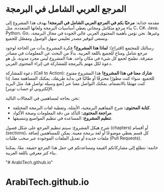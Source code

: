 # المرجع العربي الشامل في البرمجة

مقدمة جذابة:
**مرحبًا بكم في المرجع العربي الشامل في البرمجة!**
يهدف هذا المشروع إلى بناء مرجع متكامل ومجاني يغطي أساسيات البرمجة ولغاتها المتعددة، مثل C، C#، Java، Python، Go، وغيرها. نحن نؤمن بأهمية المحتوى العربي عالي الجودة في مجال البرمجة، ونسعى لتوفير مصدر تعليمي سهل الوصول ومفصّل للجميع.

رسالتك للمجتمع (اقتراح):
**لماذا هذا المشروع؟**
فكرة المشروع بدأت من الحاجة لوجود مرجع شامل ومتاح للجميع باللغة العربية. بدلًا من البحث عن المعلومات في مصادر متفرقة، نطمح لجمع كل شيء في مكان واحد. هذا المشروع ليس مجرد مدونة، بل هو دعوة لكل مهتم بالبرمجة للمشاركة في إثراء المحتوى العربي.

دعوة للمشاركة (Call to Action):
**شارك معنا في هذا المشروع!**
هذا المشروع مفتوح للجميع. سواء كنت مطورًا محترفًا أو طالبًا في بداية طريقك، يمكنك المساهمة معنا. إذا كنت مهتمًا بالانضمام، يمكنك التواصل معنا عبر [ضع وسيلة تواصل هنا، مثل البريد الإلكتروني أو حساب تويتر].

نحن بحاجة لمساهمين في المجالات التالية:
* **كتابة المحتوى:** شرح المفاهيم البرمجية، الأمثلة، وتغطية لغات البرمجة المختلفة.
* **مراجعة المحتوى:** التأكد من دقة المعلومات وصحة الأكواد.
* **تنظيم المشروع:** المساعدة في تنظيم المواضيع وتنسيقها.

شرح هيكل المشروع:
سيتم تنظيم المرجع على شكل فصول (chapters) أو أقسام (sections)، كل قسم يغطي موضوعًا أو لغة برمجة معينة.  يمكن للمساهمين إضافة ملفات جديدة أو تعديل الملفات الموجودة عبر سحب طلبات (Pull Requests).

خاتمة:
نتطلع إلى مشاركاتكم القيمة ومساعدتكم في جعل هذا المرجع حقيقة. معًا، يمكننا بناء كنز معرفي باللغة العربية.

"# ArabiTech.github.io" 
# ArabiTech.github.io
